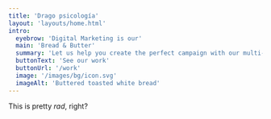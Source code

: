 ```yaml
---
title: 'Drago psicología'
layout: 'layouts/home.html'
intro:
  eyebrow: 'Digital Marketing is our'
  main: 'Bread & Butter'
  summary: 'Let us help you create the perfect campaign with our multi-faceted team of talented creatives.'
  buttonText: 'See our work'
  buttonUrl: '/work'
  image: '/images/bg/icon.svg'
  imageAlt: 'Buttered toasted white bread'
---
```


This is pretty _rad_, right?